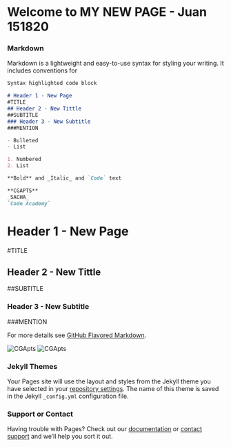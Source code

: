 # Welcome to MY NEW PAGE - Juan 151820

### Markdown

Markdown is a lightweight and easy-to-use syntax for styling your writing. It includes conventions for

```markdown
Syntax highlighted code block

# Header 1 - New Page
#TITLE
## Header 2 - New Tittle
##SUBTITLE
### Header 3 - New Subtitle
###MENTION

- Bulleted
- List

1. Numbered
2. List

**Bold** and _Italic_ and `Code` text

**CGAPTS**
_SACHA_
`Code Academy`

```
# Header 1 - New Page
#TITLE
## Header 2 - New Tittle
##SUBTITLE
### Header 3 - New Subtitle
###MENTION


For more details see [GitHub Flavored Markdown](https://guides.github.com/features/mastering-markdown/).


![CGApts](https://calagononeapartments.com/wp-content/uploads/2018/05/cala-gonone-apartments-768x576.jpg)
![CGApts](https://calagononeapartments.com/wp-content/uploads/2018/03/icon-calagoapts.png)

### Jekyll Themes

Your Pages site will use the layout and styles from the Jekyll theme you have selected in your [repository settings](https://github.com/Juan151820/firstpage/settings). The name of this theme is saved in the Jekyll `_config.yml` configuration file.

### Support or Contact

Having trouble with Pages? Check out our [documentation](https://help.github.com/categories/github-pages-basics/) or [contact support](https://github.com/contact) and we’ll help you sort it out.
